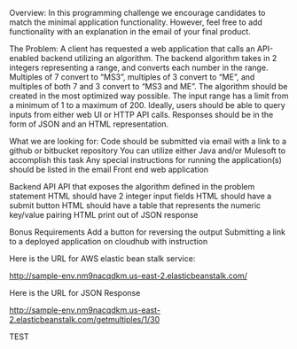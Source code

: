 Overview:
In this programming challenge we encourage candidates to match the minimal application functionality. However, feel free to add functionality with an explanation in the email of your final product.
 
The Problem:
A client has requested a web application that calls an API-enabled backend utilizing an algorithm.  The backend algorithm takes in 2 integers representing a range, and converts each number in the range. Multiples of 7 convert to “MS3”, multiples of 3 convert to “ME”, and multiples of both 7 and 3 convert to “MS3 and ME”.  The algorithm should be created in the most optimized way possible. The input range has a limit from a minimum of 1 to a maximum of 200. Ideally, users should be able to query inputs from either web UI or HTTP API calls.  Responses should be in the form of JSON and an HTML representation.
 
What we are looking for:
Code should be submitted via email with a link to a github or bitbucket repository
You can utilize either Java and/or Mulesoft to accomplish this task
Any special instructions for running the application(s) should be listed in the email
Front end web application

Backend API 
API that exposes the algorithm defined in the problem statement
HTML should have 2 integer input fields
HTML should have a submit button
HTML should have a table that represents the numeric key/value pairing
HTML print out of JSON response


Bonus Requirements
Add a button for reversing the output
Submitting a link to a deployed application on cloudhub with instruction


Here is the URL for AWS elastic bean stalk service:

http://sample-env.nm9nacqdkm.us-east-2.elasticbeanstalk.com/

Here is the URL for JSON Response

http://sample-env.nm9nacqdkm.us-east-2.elasticbeanstalk.com/getmultiples/1/30

TEST